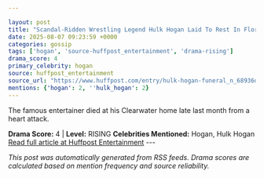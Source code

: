 ```yaml
---

layout: post
title: "Scandal-Ridden Wrestling Legend Hulk Hogan Laid To Rest In Florida"
date: 2025-08-07 09:23:59 +0000
categories: gossip
tags: ['hogan', 'source-huffpost_entertainment', 'drama-rising']
drama_score: 4
primary_celebrity: hogan
source: huffpost_entertainment
source_url: "https://www.huffpost.com/entry/hulk-hogan-funeral_n_68936de0e4b0d3424bc47973"
mentions: {'hogan': 2, ''hulk_hogan': 2}
---
```


The famous entertainer died at his Clearwater home late last month from a heart attack.

**Drama Score:** 4 | **Level:** RISING **Celebrities Mentioned:** Hogan, Hulk Hogan [Read full article at Huffpost Entertainment](https://www.huffpost.com/entry/hulk-hogan-funeral_n_68936de0e4b0d3424bc47973) --- 

*This post was automatically generated from RSS feeds. Drama scores are calculated based on mention frequency and source reliability.*